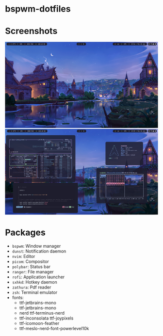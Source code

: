 # bspwm-dotfiles
# Screenshots
![lol](https://github.com/ImSb91/bspwm-dotfiles/blob/main/preview1.png?raw=true "Preview1")
![lol](https://github.com/ImSb91/bspwm-dotfiles/blob/main/preview2.png?raw=true "Preview2")

# Packages 

* `bspwm`: Window manager
* `dunst`: Notification daemon
* `nvim`: Editor
* `picom`: Compositor
* `polybar`: Status bar
* `ranger`: File manager
* `rofi`: Application launcher
* `sxhkd`: Hotkey daemon
* `zathura`: Pdf reader
* `zsh`: Terminal emulator
* fonts:
   - ttf-jetbrains-mono
   - ttf-jetbrains-mono
   - nerd ttf-terminus-nerd
   - ttf-inconsolata ttf-joypixels
   - ttf-icomoon-feather
   - ttf-meslo-nerd-font-powerlevel10k
     
